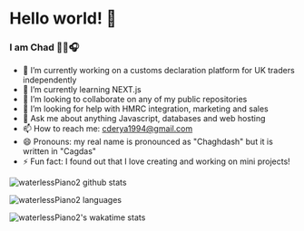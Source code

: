 # Hello world! 👋

### I am Chad 👨‍💻🎧

- 🔭 I’m currently working on a customs declaration platform for UK traders independently
- 🌱 I’m currently learning NEXT.js 
- 👯 I’m looking to collaborate on any of my public repositories
- 🤔 I’m looking for help with HMRC integration, marketing and sales
- 💬 Ask me about anything Javascript, databases and web hosting
- 📫 How to reach me: cderya1994@gmail.com
- 😄 Pronouns: my real name is pronounced as "Chaghdash" but it is written in "Cagdas"
- ⚡ Fun fact: I found out that I love creating and working on mini projects!


![waterlessPiano2 github stats](https://github-readme-stats.vercel.app/api?username=waterlessPiano2&show_icons=true)

![waterlessPiano2 languages](https://github-readme-stats.quantumlytangled.vercel.app/api/top-langs/?username=waterlessPiano2)

![waterlessPiano2's wakatime stats](https://github-readme-stats.vercel.app/api/wakatime?username=waterlessPiano2)

